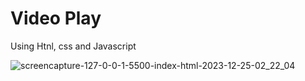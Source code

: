 # Video Play
Using Htnl, css and Javascript

![screencapture-127-0-0-1-5500-index-html-2023-12-25-02_22_04](https://github.com/anjanadave/Video-Play/assets/138798176/fbf11978-6663-4c5e-b49f-7beb4cd98aa7)
